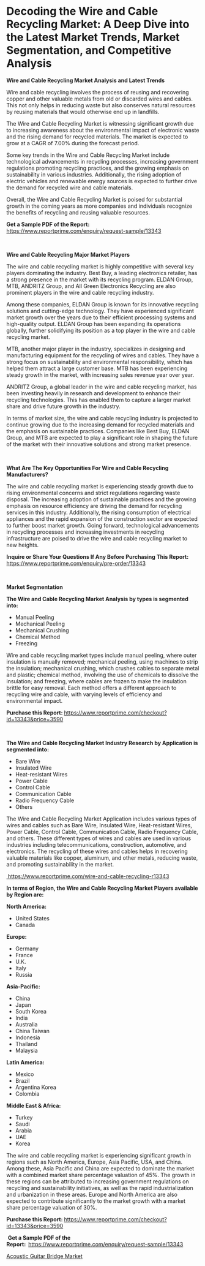 <p><h1>Decoding the Wire and Cable Recycling Market: A Deep Dive into the Latest Market Trends, Market Segmentation, and Competitive Analysis</h1></p><p><strong>Wire and Cable Recycling Market Analysis and Latest Trends</strong></p>
<p><p>Wire and cable recycling involves the process of reusing and recovering copper and other valuable metals from old or discarded wires and cables. This not only helps in reducing waste but also conserves natural resources by reusing materials that would otherwise end up in landfills.</p><p>The Wire and Cable Recycling Market is witnessing significant growth due to increasing awareness about the environmental impact of electronic waste and the rising demand for recycled materials. The market is expected to grow at a CAGR of 7.00% during the forecast period.</p><p>Some key trends in the Wire and Cable Recycling Market include technological advancements in recycling processes, increasing government regulations promoting recycling practices, and the growing emphasis on sustainability in various industries. Additionally, the rising adoption of electric vehicles and renewable energy sources is expected to further drive the demand for recycled wire and cable materials.</p><p>Overall, the Wire and Cable Recycling Market is poised for substantial growth in the coming years as more companies and individuals recognize the benefits of recycling and reusing valuable resources.</p></p>
<p><strong>Get a Sample PDF of the Report:&nbsp;</strong> <a href="https://www.reportprime.com/enquiry/request-sample/13343">https://www.reportprime.com/enquiry/request-sample/13343</a></p>
<p>&nbsp;</p>
<p><strong>Wire and Cable Recycling Major Market Players</strong></p>
<p><p>The wire and cable recycling market is highly competitive with several key players dominating the industry. Best Buy, a leading electronics retailer, has a strong presence in the market with its recycling program. ELDAN Group, MTB, ANDRITZ Group, and All Green Electronics Recycling are also prominent players in the wire and cable recycling industry.</p><p>Among these companies, ELDAN Group is known for its innovative recycling solutions and cutting-edge technology. They have experienced significant market growth over the years due to their efficient processing systems and high-quality output. ELDAN Group has been expanding its operations globally, further solidifying its position as a top player in the wire and cable recycling market.</p><p>MTB, another major player in the industry, specializes in designing and manufacturing equipment for the recycling of wires and cables. They have a strong focus on sustainability and environmental responsibility, which has helped them attract a large customer base. MTB has been experiencing steady growth in the market, with increasing sales revenue year over year.</p><p>ANDRITZ Group, a global leader in the wire and cable recycling market, has been investing heavily in research and development to enhance their recycling technologies. This has enabled them to capture a larger market share and drive future growth in the industry.</p><p>In terms of market size, the wire and cable recycling industry is projected to continue growing due to the increasing demand for recycled materials and the emphasis on sustainable practices. Companies like Best Buy, ELDAN Group, and MTB are expected to play a significant role in shaping the future of the market with their innovative solutions and strong market presence.</p></p>
<p>&nbsp;</p>
<p><strong>What Are The Key Opportunities For Wire and Cable Recycling Manufacturers?</strong></p>
<p><p>The wire and cable recycling market is experiencing steady growth due to rising environmental concerns and strict regulations regarding waste disposal. The increasing adoption of sustainable practices and the growing emphasis on resource efficiency are driving the demand for recycling services in this industry. Additionally, the rising consumption of electrical appliances and the rapid expansion of the construction sector are expected to further boost market growth. Going forward, technological advancements in recycling processes and increasing investments in recycling infrastructure are poised to drive the wire and cable recycling market to new heights.</p></p>
<p><strong>Inquire or Share Your Questions If Any Before Purchasing This Report:</strong> <a href="https://www.reportprime.com/enquiry/pre-order/13343">https://www.reportprime.com/enquiry/pre-order/13343</a></p>
<p>&nbsp;</p>
<p><strong>Market Segmentation</strong></p>
<p><strong>The Wire and Cable Recycling Market Analysis by types is segmented into:</strong></p>
<p><ul><li>Manual Peeling</li><li>Mechanical Peeling</li><li>Mechanical Crushing</li><li>Chemical Method</li><li>Freezing</li></ul></p>
<p><p>Wire and cable recycling market types include manual peeling, where outer insulation is manually removed; mechanical peeling, using machines to strip the insulation; mechanical crushing, which crushes cables to separate metal and plastic; chemical method, involving the use of chemicals to dissolve the insulation; and freezing, where cables are frozen to make the insulation brittle for easy removal. Each method offers a different approach to recycling wire and cable, with varying levels of efficiency and environmental impact.</p></p>
<p><strong>Purchase this Report:&nbsp;</strong><a href="https://www.reportprime.com/checkout?id=13343&price=3590">https://www.reportprime.com/checkout?id=13343&price=3590</a></p>
<p>&nbsp;</p>
<p><strong>The Wire and Cable Recycling Market Industry Research by Application is segmented into:</strong></p>
<p><ul><li>Bare Wire</li><li>Insulated Wire</li><li>Heat-resistant Wires</li><li>Power Cable</li><li>Control Cable</li><li>Communication Cable</li><li>Radio Frequency Cable</li><li>Others</li></ul></p>
<p><p>The Wire and Cable Recycling Market Application includes various types of wires and cables such as Bare Wire, Insulated Wire, Heat-resistant Wires, Power Cable, Control Cable, Communication Cable, Radio Frequency Cable, and others. These different types of wires and cables are used in various industries including telecommunications, construction, automotive, and electronics. The recycling of these wires and cables helps in recovering valuable materials like copper, aluminum, and other metals, reducing waste, and promoting sustainability in the market.</p></p>
<p><a href="https://www.reportprime.com/wire-and-cable-recycling-r13343">&nbsp;https://www.reportprime.com/wire-and-cable-recycling-r13343</a></p>
<p><strong>In terms of Region, the Wire and Cable Recycling Market Players available by Region are:</strong></p>
<p>
    <p> <strong> North America: </strong>
        <ul>
            <li>United States</li>
            <li>Canada</li>
        </ul>
        </p> 
    <p> <strong> Europe: </strong>
        <ul>
            <li>Germany</li>
            <li>France</li>
            <li>U.K.</li>
            <li>Italy</li>
            <li>Russia</li>
        </ul>
        </p> 
    <p> <strong> Asia-Pacific: </strong>
        <ul>
            <li>China</li>
            <li>Japan</li>
            <li>South Korea</li>
            <li>India</li>
            <li>Australia</li>
            <li>China Taiwan</li>
            <li>Indonesia</li>
            <li>Thailand</li>
            <li>Malaysia</li>
        </ul>
        </p> 
    <p> <strong> Latin America: </strong>
        <ul>
            <li>Mexico</li>
            <li>Brazil</li>
            <li>Argentina Korea</li>
            <li>Colombia</li>
        </ul>
        </p> 
    <p> <strong> Middle East & Africa: </strong>
        <ul>
            <li>Turkey</li>
            <li>Saudi</li>
            <li>Arabia</li>
            <li>UAE</li>
            <li>Korea</li>
        </ul>
    </p>
    </p>
<p><p>The wire and cable recycling market is experiencing significant growth in regions such as North America, Europe, Asia Pacific, USA, and China. Among these, Asia Pacific and China are expected to dominate the market with a combined market share percentage valuation of 45%. The growth in these regions can be attributed to increasing government regulations on recycling and sustainability initiatives, as well as the rapid industrialization and urbanization in these areas. Europe and North America are also expected to contribute significantly to the market growth with a market share percentage valuation of 30%.</p></p>
<p><strong>Purchase this Report: </strong><a href="https://www.reportprime.com/checkout?id=13343&price=3590">https://www.reportprime.com/checkout?id=13343&price=3590</a></p>
<p>&nbsp;<strong>Get a Sample PDF of the Report:&nbsp;&nbsp;</strong><a href="https://www.reportprime.com/enquiry/request-sample/13343">https://www.reportprime.com/enquiry/request-sample/13343</a></p>
<p><strong></strong></p>
<p><p><a href="https://issuu.com/reportprime-2/docs/acoustic-guitar-bridge-market-size-2030.pptx">Acoustic Guitar Bridge Market</a></p></p>